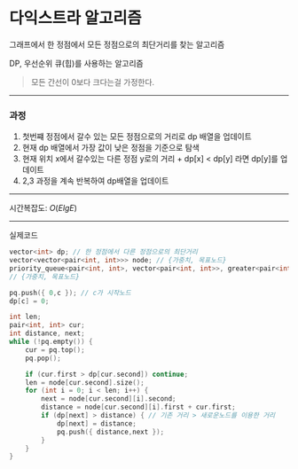 # 다익스트라 알고리즘

그래프에서 한 정점에서 모든 정점으로의 최단거리를 찾는 알고리즘

DP, 우선순위 큐(힙)를 사용하는 알고리즘
> 모든 간선이 0보다 크다는걸 가정한다.

---

### 과정
1. 첫번쨰 정점에서 갈수 있는 모든 정점으로의 거리로 dp 배열을 업데이트
2. 현재 dp 배열에서 가장 값이 낮은 정점을 기준으로 탐색
3. 현재 위치 x에서 갈수있는 다른 정점 y로의 거리 + dp[x] < dp[y] 라면 dp[y]를 업데이트
4. 2,3 과정을 계속 반복하여 dp배열을 업데이트

---

시간복잡도: $O(ElgE)$

---

실제코드

```cpp
vector<int> dp; // 한 정점에서 다른 정점으로의 최단거리
vector<vector<pair<int, int>>> node; // {가중치, 목표노드}
priority_queue<pair<int, int>, vector<pair<int, int>>, greater<pair<int, int>>> pq;
// {가중치, 목표노드}

pq.push({ 0,c }); // c가 시작노드
dp[c] = 0;

int len;
pair<int, int> cur;
int distance, next;
while (!pq.empty()) {
    cur = pq.top();
    pq.pop();

    if (cur.first > dp[cur.second]) continue;
    len = node[cur.second].size();
    for (int i = 0; i < len; i++) {
        next = node[cur.second][i].second;
        distance = node[cur.second][i].first + cur.first;
        if (dp[next] > distance) { // 기존 거리 > 새로운노드를 이용한 거리
            dp[next] = distance;
            pq.push({ distance,next });
        }
    }
}
```